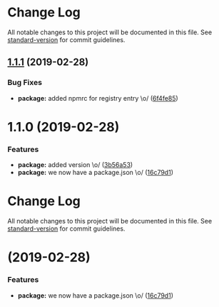 # Change Log

All notable changes to this project will be documented in this file. See [standard-version](https://github.com/conventional-changelog/standard-version) for commit guidelines.

## [1.1.1](https://github.com/vikrambhatla/test-standard-version/compare/v1.1.0...v1.1.1) (2019-02-28)


### Bug Fixes

* **package:** added npmrc for registry entry \o/ ([6f4fe85](https://github.com/vikrambhatla/test-standard-version/commit/6f4fe85))



# 1.1.0 (2019-02-28)


### Features

* **package:** added version \o/ ([3b56a53](https://github.com/vikrambhatla/test-standard-version/commit/3b56a53))
* **package:** we now have a package.json \o/ ([16c79d1](https://github.com/vikrambhatla/test-standard-version/commit/16c79d1))



# Change Log

All notable changes to this project will be documented in this file. See [standard-version](https://github.com/conventional-changelog/standard-version) for commit guidelines.

#  (2019-02-28)


### Features

* **package:** we now have a package.json \o/ ([16c79d1](https://github.com/vikrambhatla/test-standard-version/commit/16c79d1))
